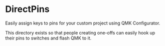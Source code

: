 # DirectPins

Easily assign keys to pins for your custom project using QMK Configurator.

This directory exists so that people creating one-offs can easily hook up their pins to switches and flash QMK to it.
